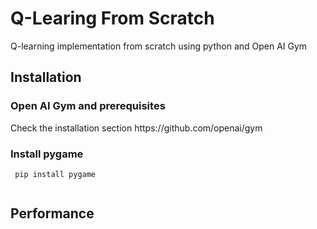 # Q-Learing From Scratch
 Q-learning implementation from scratch using python and Open AI Gym

<h2> Installation </h2>

<h3> Open AI Gym and prerequisites </h3>
Check the installation section https://github.com/openai/gym

<h3> Install pygame </h3>

```
 pip install pygame
 
```
<h2> Performance </h2>

